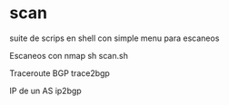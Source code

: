 # scan
suite de scrips en shell con simple menu para escaneos

Escaneos con nmap
sh scan.sh

Traceroute BGP
trace2bgp

IP de un AS
ip2bgp

